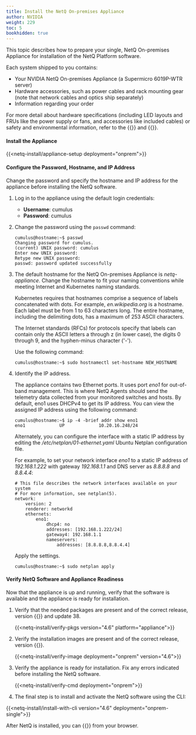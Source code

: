 ```yaml
---
title: Install the NetQ On-premises Appliance
author: NVIDIA
weight: 229
toc: 5
bookhidden: true
---
```

This topic describes how to prepare your single, NetQ On-premises Appliance for installation of the NetQ Platform software.

Each system shipped to you contains:

- Your NVIDIA NetQ On-premises Appliance (a Supermicro 6019P-WTR server)
- Hardware accessories, such as power cables and rack mounting gear (note that network cables and optics ship separately)
- Information regarding your order

For more detail about hardware specifications (including LED layouts and FRUs like the power supply or fans, and accessories like included cables) or safety and environmental information, refer to the {{<exlink url="https://www.supermicro.com/manuals/superserver/1U/MNL-1943.pdf" text="user manual">}} and {{<exlink url="https://www.supermicro.com/QuickRefs/superserver/1U/QRG-1943.pdf" text="quick reference guide">}}.

#### Install the Appliance

{{<netq-install/appliance-setup deployment="onprem">}}

#### Configure the Password, Hostname, and IP Address

Change the password and specify the hostname and IP address for the appliance before installing the NetQ software.

1. Log in to the appliance using the default login credentials:

    - **Username**: cumulus
    - **Password**: cumulus

2. Change the password using the `passwd` command:

    ```
    cumulus@hostname:~$ passwd
    Changing password for cumulus.
    (current) UNIX password: cumulus
    Enter new UNIX password:
    Retype new UNIX password:
    passwd: password updated successfully
    ```

3. The default hostname for the NetQ On-premises Appliance is *netq-appliance*. Change the hostname to fit your naming conventions while meeting Internet and Kubernetes naming standards.

    Kubernetes requires that hostnames comprise a sequence of labels concatenated with dots. For example, *en.wikipedia.org* is a hostname. Each label must be from 1 to 63 characters long. The entire hostname, including the delimiting dots, has a maximum of 253 ASCII characters.

    The Internet standards (RFCs) for protocols specify that labels can  contain only the ASCII letters a through z (in lower case), the digits 0 through 9, and the hyphen-minus character ('-').

    Use the following command:

    ```
    cumulus@hostname:~$ sudo hostnamectl set-hostname NEW_HOSTNAME
    ```

4. Identify the IP address.

    The appliance contains two Ethernet ports. It uses port *eno1* for out-of-band management. This is where NetQ Agents should send the telemetry data collected from your monitored switches and hosts. By default, eno1 uses DHCPv4 to get its IP address. You can view the assigned IP address using the following command:

    ```
    cumulus@hostname:~$ ip -4 -brief addr show eno1
    eno1             UP             10.20.16.248/24
    ```

    Alternately, you can configure the interface with a static IP address by editing the */etc/netplan/01-ethernet.yaml* Ubuntu Netplan configuration file.

    For example, to set your network interface *eno1* to a static IP address of *192.168.1.222* with gateway *192.168.1.1* and DNS server as *8.8.8.8* and *8.8.4.4*:

    ```
    # This file describes the network interfaces available on your system
    # For more information, see netplan(5).
    network:
        version: 2
        renderer: networkd
        ethernets:
            eno1:
                dhcp4: no
                addresses: [192.168.1.222/24]
                gateway4: 192.168.1.1
                nameservers:
                    addresses: [8.8.8.8,8.8.4.4]
    ```

    Apply the settings.

    ```
    cumulus@hostname:~$ sudo netplan apply
    ```

#### Verify NetQ Software and Appliance Readiness

Now that the appliance is up and running, verify that the software is available and the appliance is ready for installation.

1. Verify that the needed packages are present and of the correct release, version {{<version>}} and update 38.

    {{<netq-install/verify-pkgs version="4.6" platform="appliance">}}

2. Verify the installation images are present and of the correct release, version {{<version>}}.

    {{<netq-install/verify-image deployment="onprem" version="4.6">}}

3. Verify the appliance is ready for installation. Fix any errors indicated before installing the NetQ software.

    {{<netq-install/verify-cmd deployment="onprem">}}

4. The final step is to install and activate the NetQ software using the CLI:

{{<netq-install/install-with-cli version="4.6" deployment="onprem-single">}}

After NetQ is installed, you can {{<link title="Access the NetQ UI" text="log in to NetQ">}} from your browser.